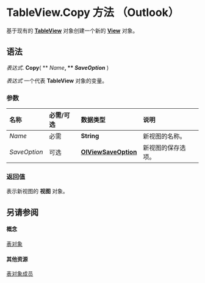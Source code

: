 
# TableView.Copy 方法 （Outlook）

基于现有的  **[TableView](026e27f8-1655-060d-e8cc-87eaaf4f1510.md)** 对象创建一个新的 **[View](41c8d149-9912-1685-4c8b-3c849cc6f1ed.md)** 对象。


## 语法

 _表达式_. **Copy**( ** _Name_**, ** _SaveOption_** )

 _表达式_ 一个代表 **TableView** 对象的变量。


### 参数



|**名称**|**必需/可选**|**数据类型**|**说明**|
|:-----|:-----|:-----|:-----|
| _Name_|必需|**String**|新视图的名称。|
| _SaveOption_|可选|**[OlViewSaveOption](c08bab4d-ecdd-a2ac-1cdc-fa910f9585e0.md)**|新视图的保存选项。|

### 返回值

表示新视图的 **视图** 对象。


## 另请参阅


#### 概念


[表对象](026e27f8-1655-060d-e8cc-87eaaf4f1510.md)
#### 其他资源


[表对象成员](2cc17ec6-12cf-d335-9370-d3922b45510e.md)
